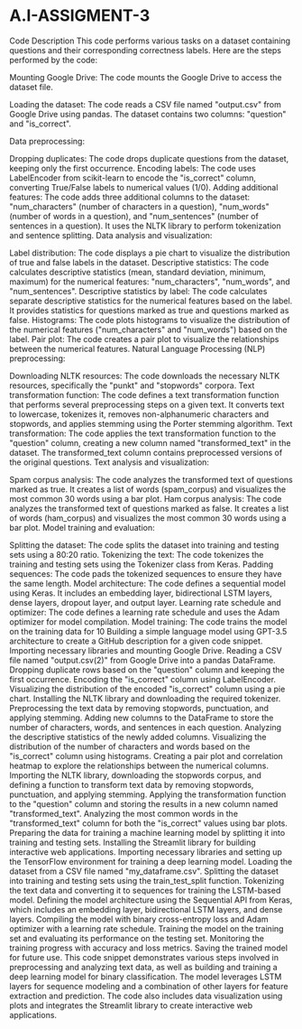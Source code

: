 # A.I-ASSIGMENT-3

Code Description
This code performs various tasks on a dataset containing questions and their corresponding correctness labels. Here are the steps performed by the code:

Mounting Google Drive: The code mounts the Google Drive to access the dataset file.

Loading the dataset: The code reads a CSV file named "output.csv" from Google Drive using pandas. The dataset contains two columns: "question" and "is_correct".

Data preprocessing:

Dropping duplicates: The code drops duplicate questions from the dataset, keeping only the first occurrence.
Encoding labels: The code uses LabelEncoder from scikit-learn to encode the "is_correct" column, converting True/False labels to numerical values (1/0).
Adding additional features: The code adds three additional columns to the dataset: "num_characters" (number of characters in a question), "num_words" (number of words in a question), and "num_sentences" (number of sentences in a question). It uses the NLTK library to perform tokenization and sentence splitting.
Data analysis and visualization:

Label distribution: The code displays a pie chart to visualize the distribution of true and false labels in the dataset.
Descriptive statistics: The code calculates descriptive statistics (mean, standard deviation, minimum, maximum) for the numerical features: "num_characters", "num_words", and "num_sentences".
Descriptive statistics by label: The code calculates separate descriptive statistics for the numerical features based on the label. It provides statistics for questions marked as true and questions marked as false.
Histograms: The code plots histograms to visualize the distribution of the numerical features ("num_characters" and "num_words") based on the label.
Pair plot: The code creates a pair plot to visualize the relationships between the numerical features.
Natural Language Processing (NLP) preprocessing:

Downloading NLTK resources: The code downloads the necessary NLTK resources, specifically the "punkt" and "stopwords" corpora.
Text transformation function: The code defines a text transformation function that performs several preprocessing steps on a given text. It converts text to lowercase, tokenizes it, removes non-alphanumeric characters and stopwords, and applies stemming using the Porter stemming algorithm.
Text transformation: The code applies the text transformation function to the "question" column, creating a new column named "transformed_text" in the dataset. The transformed_text column contains preprocessed versions of the original questions.
Text analysis and visualization:

Spam corpus analysis: The code analyzes the transformed text of questions marked as true. It creates a list of words (spam_corpus) and visualizes the most common 30 words using a bar plot.
Ham corpus analysis: The code analyzes the transformed text of questions marked as false. It creates a list of words (ham_corpus) and visualizes the most common 30 words using a bar plot.
Model training and evaluation:

Splitting the dataset: The code splits the dataset into training and testing sets using a 80:20 ratio.
Tokenizing the text: The code tokenizes the training and testing sets using the Tokenizer class from Keras.
Padding sequences: The code pads the tokenized sequences to ensure they have the same length.
Model architecture: The code defines a sequential model using Keras. It includes an embedding layer, bidirectional LSTM layers, dense layers, dropout layer, and output layer.
Learning rate schedule and optimizer: The code defines a learning rate schedule and uses the Adam optimizer for model compilation.
Model training: The code trains the model on the training data for 10
Building a simple language model using GPT-3.5 architecture to create a GitHub description for a given code snippet.
Importing necessary libraries and mounting Google Drive.
Reading a CSV file named "output.csv(2)" from Google Drive into a pandas DataFrame.
Dropping duplicate rows based on the "question" column and keeping the first occurrence.
Encoding the "is_correct" column using LabelEncoder.
Visualizing the distribution of the encoded "is_correct" column using a pie chart.
Installing the NLTK library and downloading the required tokenizer.
Preprocessing the text data by removing stopwords, punctuation, and applying stemming.
Adding new columns to the DataFrame to store the number of characters, words, and sentences in each question.
Analyzing the descriptive statistics of the newly added columns.
Visualizing the distribution of the number of characters and words based on the "is_correct" column using histograms.
Creating a pair plot and correlation heatmap to explore the relationships between the numerical columns.
Importing the NLTK library, downloading the stopwords corpus, and defining a function to transform text data by removing stopwords, punctuation, and applying stemming.
Applying the transformation function to the "question" column and storing the results in a new column named "transformed_text".
Analyzing the most common words in the "transformed_text" column for both the "is_correct" values using bar plots.
Preparing the data for training a machine learning model by splitting it into training and testing sets.
Installing the Streamlit library for building interactive web applications.
Importing necessary libraries and setting up the TensorFlow environment for training a deep learning model.
Loading the dataset from a CSV file named "my_dataframe.csv".
Splitting the dataset into training and testing sets using the train_test_split function.
Tokenizing the text data and converting it to sequences for training the LSTM-based model.
Defining the model architecture using the Sequential API from Keras, which includes an embedding layer, bidirectional LSTM layers, and dense layers.
Compiling the model with binary cross-entropy loss and Adam optimizer with a learning rate schedule.
Training the model on the training set and evaluating its performance on the testing set.
Monitoring the training progress with accuracy and loss metrics.
Saving the trained model for future use.
This code snippet demonstrates various steps involved in preprocessing and analyzing text data, as well as building and training a deep learning model for binary classification. The model leverages LSTM layers for sequence modeling and a combination of other layers for feature extraction and prediction. The code also includes data visualization using plots and integrates the Streamlit library to create interactive web applications.

